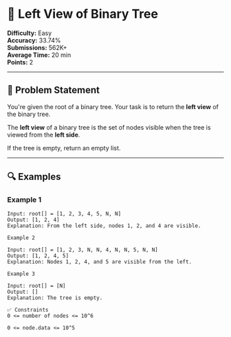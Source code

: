 # 🌳 Left View of Binary Tree

**Difficulty:** Easy  
**Accuracy:** 33.74%  
**Submissions:** 562K+  
**Average Time:** 20 min  
**Points:** 2

---

## 🧠 Problem Statement

You're given the root of a binary tree. Your task is to return the **left view** of the binary tree.

The **left view** of a binary tree is the set of nodes visible when the tree is viewed from the **left side**.

If the tree is empty, return an empty list.

---

## 🔍 Examples

### Example 1
```text
Input: root[] = [1, 2, 3, 4, 5, N, N]
Output: [1, 2, 4]
Explanation: From the left side, nodes 1, 2, and 4 are visible.

Example 2

Input: root[] = [1, 2, 3, N, N, 4, N, N, 5, N, N]
Output: [1, 2, 4, 5]
Explanation: Nodes 1, 2, 4, and 5 are visible from the left.

Example 3

Input: root[] = [N]
Output: []
Explanation: The tree is empty.

✅ Constraints
0 <= number of nodes <= 10^6

0 <= node.data <= 10^5